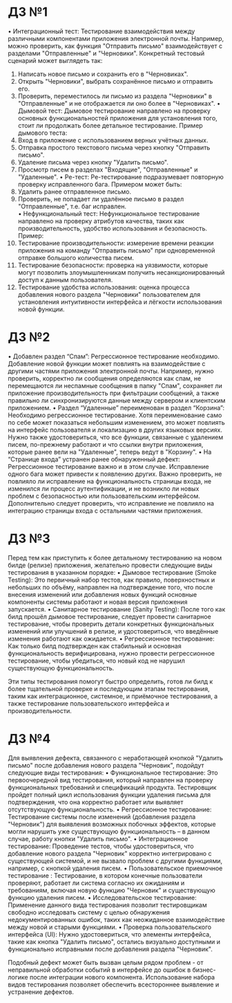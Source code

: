 # ДЗ №1
•	Интеграционный тест:
Тестирование взаимодействия между различными компонентами приложения электронной почты. Например, можно проверить, как функция "Отправить письмо" взаимодействует с разделами "Отправленные" и "Черновики". Конкретный тестовый сценарий может выглядеть так:
1. Написать новое письмо и сохранить его в "Черновиках".
2. Открыть "Черновики", выбрать сохранённое письмо и отправить его.
3. Проверить, переместилось ли письмо из раздела "Черновики" в "Отправленные" и не отображается ли оно более в "Черновиках".
•	Дымовой тест:
Дымовое тестирование направлено на проверку основных функциональностей приложения для установления того, стоит ли продолжать более детальное тестирование. Пример дымового теста:
1. Вход в приложение с использованием верных учётных данных.
2. Отправка простого текстового письма через кнопку "Отправить письмо".
3. Удаление письма через кнопку "Удалить письмо".
4. Просмотр писем в разделах "Входящие", "Отправленные" и "Удаленные".
•	Ре-тест:
Ре-тестирование подразумевает повторную проверку исправленного бага. Примером может быть:
1. Удалить ранее отправленное письмо.
2. Проверить, не попадает ли удалённое письмо в раздел "Отправленные", т.е. баг исправлен.  
•	Нефункциональный тест:
Нефункциональное тестирование направлено на проверку атрибутов качества, таких как производительность, удобство использования и безопасность. Пример:
1. Тестирование производительности: измерение времени реакции приложения на команду "Отправить письмо" при одновременной отправке большого количества писем.
2. Тестирование безопасности: проверка на уязвимости, которые могут позволить злоумышленникам получить несанкционированный доступ к данным пользователя.
3. Тестирование удобства использования: оценка процесса добавления нового раздела "Черновики" пользователем для установления интуитивности интерфейса и лёгкости использования новой функции.

# ДЗ №2
•	Добавлен раздел “Спам”: Регрессионное тестирование необходимо. Добавление новой функции может повлиять на взаимодействие с другими частями приложения электронной почты. Например, нужно проверить, корректно ли сообщения определяются как спам, не перемещаются ли неспамные сообщения в папку "Спам", сохраняет ли приложение производительность при фильтрации сообщений, а также правильно ли синхронизируются данные между сервером и клиентским приложением.
•	Раздел “Удаленные” переименован в раздел “Корзина”: Необходимо регрессионное тестирование. Хотя переименование само по себе может показаться небольшим изменением, это может повлиять на интерфейс пользователя и локализацию в других языковых версиях. Нужно также удостовериться, что все функции, связанные с удалением писем, по-прежнему работают и что ссылки внутри приложения, которые ранее вели на "Удаленные", теперь ведут в "Корзину".
•	На “Странице входа” устранен ранее обнаруженный дефект: Регрессионное тестирование важно и в этом случае. Исправление одного бага может привести к появлению других. Важно проверить, не повлияло ли исправление на функциональность страницы входа, не изменился ли процесс аутентификации, и не возникло ли новых проблем с безопасностью или пользовательским интерфейсом. Дополнительно следует проверить, что исправление не повлияло на интеграцию страницы входа с остальными частями приложения.

# ДЗ №3
Перед тем как приступить к более детальному тестированию на новом билде (релизе) приложения, желательно провести следующие виды тестирования в указанном порядке:
•	Дымовое тестирование (Smoke Testing): Это первичный набор тестов, как правило, поверхностных и небольших по объёму, направлен на подтверждение того, что после внесения изменений или добавления новых функций основные компоненты системы работают и новая версия приложения запускается.
•	Санитарное тестирование (Sanity Testing): После того как билд прошёл дымовое тестирование, следует провести санитарное тестирование, чтобы проверить детали конкретных функциональных изменений или улучшений в релизе, и удостовериться, что введённые изменения работают как ожидается.
•	 Регрессионное тестирование: Как только билд подтвержден как стабильный и основная функциональность верифицирована, нужно провести регрессионное тестирование, чтобы убедиться, что новый код не нарушил существующую функциональность.

Эти типы тестирования помогут быстро определить, готов ли билд к более тщательной проверке и последующим этапам тестирования, таким как интеграционное, системное, и приёмочное тестирования, а также тестирование пользовательского интерфейса и производительности.

# ДЗ №4
Для выявления дефекта, связанного с неработающей кнопкой "Удалить письмо" после добавления нового раздела "Черновик", подойдут следующие виды тестирования:
•	Функциональное тестирование: Это первоочередной вид тестирования, который направлен на проверку функциональных требований и спецификаций продукта. Тестировщик пройдет полный цикл использования функции удаления письма для подтверждения, что она корректно работает или выявляет отсутствующую функциональность. 
•	Регрессионное тестирование: Тестирование системы после изменений (добавления раздела "Черновик") для выявления возможных побочных эффектов, которые могли нарушить уже существующую функциональность – в данном случае, работу кнопки "Удалить письмо".
•	Интеграционное тестирование: Проведение тестов, чтобы удостовериться, что добавление нового раздела "Черновик" корректно интегрировано с существующей системой, и не вызвало проблем с другими функциями, например, с кнопкой удаления писем.
•	Пользовательское приемочное тестирование : Тестирование, в котором конечные пользователи проверяют, работает ли система согласно их ожиданиям и требованиям, включая новую функцию "Черновик" и существующую функцию удаления писем.
•	Исследовательское тестирование: Применение данного вида тестирования позволит тестировщикам свободно исследовать систему с целью обнаружения недокументированных ошибок, таких как неожиданное взаимодействие между новой и старыми функциями.
•	Проверка пользовательского интерфейса (UI): Нужно удостовериться, что элементы интерфейса, такие как кнопка "Удалить письмо", остались визуально доступными и функционально исправными после добавления раздела "Черновик".

Подобный дефект может быть вызван целым рядом проблем - от неправильной обработки событий в интерфейсе до ошибок в бизнес-логике после интеграции нового компонента. Использование набора видов тестирования позволяет обеспечить всестороннее выявление и устранение дефектов.
